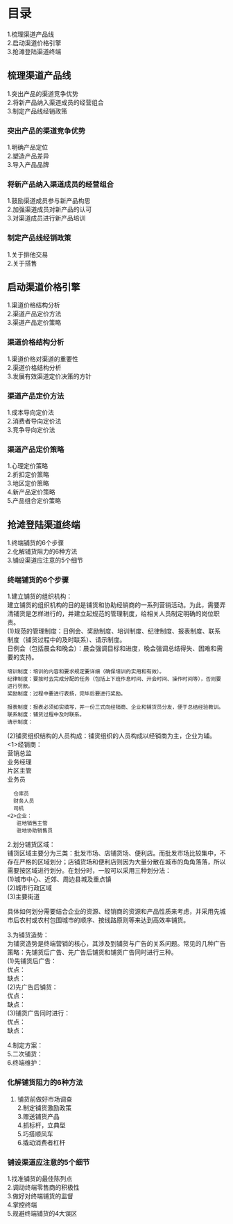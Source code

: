 # 目录
1.梳理渠道产品线   
2.启动渠道价格引擎   
3.抢滩登陆渠道终端   

## 梳理渠道产品线
1.突出产品的渠道竞争优势    
2.将新产品纳入渠道成员的经营组合     
3.制定产品线经销政策     

### 突出产品的渠道竞争优势   
1.明确产品定位   
2.塑造产品差异   
3.导入产品品牌   

### 将新产品纳入渠道成员的经营组合 
1.鼓励渠道成员参与新产品构思  
2.加强渠道成员对新产品的认可   
3.对渠道成员进行新产品培训  

### 制定产品线经销政策 
1.关于排他交易     
2.关于搭售

## 启动渠道价格引擎
1.渠道价格结构分析    
2.渠道产品定价方法    
3.渠道产品定价策略     

### 渠道价格结构分析   
1.渠道价格对渠道的重要性   
2.渠道价格结构分析   
3.发展有效渠道定价决策的方针  

### 渠道产品定价方法   
1.成本导向定价法   
2.消费者导向定价法   
3.竞争导向定价法  

### 渠道产品定价策略 
1.心理定价策略   
2.折扣定价策略  
3.地区定价策略   
4.新产品定价策略   
5.产品组合定价策略  

## 抢滩登陆渠道终端
1.终端铺货的6个步骤     
2.化解铺货阻力的6种方法      
3.铺设渠道应注意的5个细节    

### 终端铺货的6个步骤
1.建立铺货的组织机构：   
   建立铺货的组织机构的目的是铺货和协助经销商的一系列营销活动。为此，需要弄清铺货是怎样进行的，并建立起规范的管理制度，给相关人员制定明确的岗位职责。   
  (1)规范的管理制度：日例会、奖励制度、培训制度、纪律制度、报表制度、联系制度（铺货过程中的及时联系）、请示制度。    
    日例会（包括晨会和晚会）：晨会强调目标和进度，晚会强调总结得失、困难和需要的支持。   
    
    培训制度：培训的内容和要求规定要详细（确保培训的实用和有效）。   
    纪律制度：要按时去完成分配的任务（包括上下班作息时间、开会时间、操作时间等），否则要进行罚款。   
    奖励制度：过程中要进行表扬，完毕后要进行奖励。   
    
    报表制度：报表必须如实填写，并一份三式向经销商、企业和铺货员分发，便于总结经验教训。   
    联系制度：铺货过程中及时联系。   
    请示制度：
  
  (2)铺货组织结构的人员构成：铺货组织的人员构成以经销商为主，企业为辅。   
    <1>经销商：   
      营销总监   
      业务经理  
      片区主管   
      业务员   
      
      仓库员   
      财务人员   
      司机  
    <2>企业：  
       驻地销售主管   
       驻地协助销售员  
  
  
2.划分铺货区域：   
  铺货区域主要分为三类：批发市场、店铺货场、便利店。而批发市场比较集中，不存在严格的区域划分；店铺货场和便利店则因为大量分散在城市的角角落落，所以需要按区域进行划分。在划分时，一般可以采用三种划分法：  
  (1)城市中心、近郊、周边县城及重点镇   
  (2)城市行政区域   
  (3)主要街道   
  
  具体如何划分需要结合企业的资源、经销商的资源和产品性质来考虑，并采用先城市后农村或农村包围城市的顺序、按线路原则等来达到高效率铺货。   
 
3.为铺货造势：  
  为铺货造势是终端营销的核心，其涉及到铺货与广告的关系问题。常见的几种广告策略：先铺货后广告、先广告后铺货和铺货广告同时进行三种。   
  (1)先铺货后广告：  
     优点：  
     缺点：  
  (2)先广告后铺货：  
     优点：  
     缺点：  
  (3)铺货广告同时进行：  
    优点：  
    缺点：  
  
4.制定方案：  
5.二次铺货：  
6.终端维护：  

### 化解铺货阻力的6种方法  
1. 铺货前做好市场调查   
2.制定铺货激励政策  
3.赠送铺货产品   
4.抓标杆，立典型   
5.巧搭顺风车  
6.撬动消费者杠杆  



### 铺设渠道应注意的5个细节 
1.找准铺货的最佳陈列点   
2.调动终端零售商的积极性  
3.做好对终端铺货的监督   
4.掌控终端   
5.规避终端铺货的4大误区   


